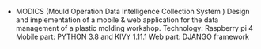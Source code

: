 - MODICS (Mould Operation Data Intelligence Collection System ) Design and implementation of a mobile & web application for the data management of a plastic molding workshop.
      Technology: Raspberry pi 4
      Mobile part: PYTHON 3.8 and KIVY 1.11.1
      Web part: DJANGO framework
